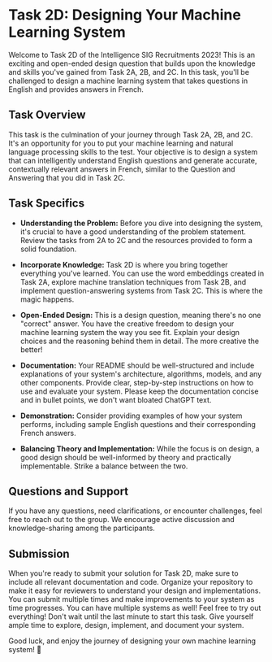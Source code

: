 # Task 2D: Designing Your Machine Learning System

Welcome to Task 2D of the Intelligence SIG Recruitments 2023! This is an exciting and open-ended design question that builds upon the knowledge and skills you've gained from Task 2A, 2B, and 2C. In this task, you'll be challenged to design a machine learning system that takes questions in English and provides answers in French.

## Task Overview

This task is the culmination of your journey through Task 2A, 2B, and 2C. It's an opportunity for you to put your machine learning and natural language processing skills to the test. Your objective is to design a system that can intelligently understand English questions and generate accurate, contextually relevant answers in French, similar to the Question and Answering that you did in Task 2C.

## Task Specifics

- **Understanding the Problem:** Before you dive into designing the system, it's crucial to have a good understanding of the problem statement. Review the tasks from 2A to 2C and the resources provided to form a solid foundation.

- **Incorporate Knowledge:** Task 2D is where you bring together everything you've learned. You can use the word embeddings created in Task 2A, explore machine translation techniques from Task 2B, and implement question-answering systems from Task 2C. This is where the magic happens.

- **Open-Ended Design:** This is a design question, meaning there's no one "correct" answer. You have the creative freedom to design your machine learning system the way you see fit. Explain your design choices and the reasoning behind them in detail. The more creative the better!

- **Documentation:** Your README should be well-structured and include explanations of your system's architecture, algorithms, models, and any other components. Provide clear, step-by-step instructions on how to use and evaluate your system. Please keep the documentation concise and in bullet points, we don't want bloated ChatGPT text.

- **Demonstration:** Consider providing examples of how your system performs, including sample English questions and their corresponding French answers.

- **Balancing Theory and Implementation:** While the focus is on design, a good design should be well-informed by theory and practically implementable. Strike a balance between the two.

## Questions and Support

If you have any questions, need clarifications, or encounter challenges, feel free to reach out to the group. We encourage active discussion and knowledge-sharing among the participants.

## Submission

When you're ready to submit your solution for Task 2D, make sure to include all relevant documentation and code. Organize your repository to make it easy for reviewers to understand your design and implementations. You can submit multiple times and make improvements to your system as time progresses. You can have multiple systems as well! Feel free to try out everything! Don't wait until the last minute to start this task. Give yourself ample time to explore, design, implement, and document your system. 

Good luck, and enjoy the journey of designing your own machine learning system! 🚀


